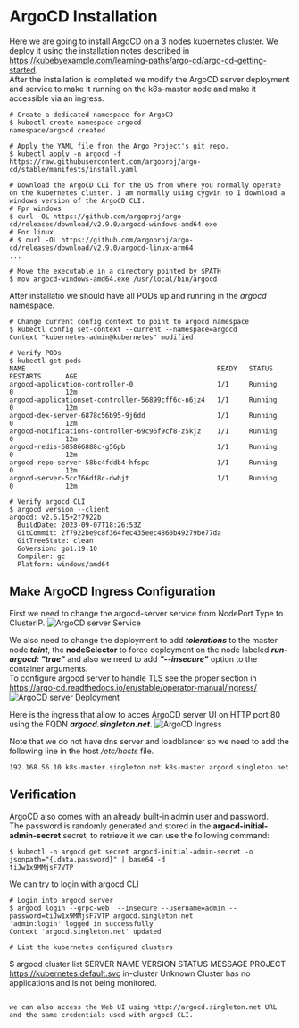 # ArgoCD Installation
Here we are going to install ArgoCD on a 3 nodes kubernetes cluster. We deploy it using the installation notes described in https://kubebyexample.com/learning-paths/argo-cd/argo-cd-getting-started.  
After the installation is completed we modify the ArgoCD server deployment and service to make it running on the k8s-master node and make it accessible via an ingress.
```
# Create a dedicated namespace for ArgoCD
$ kubectl create namespace argocd
namespace/argocd created

# Apply the YAML file fron the Argo Project's git repo.
$ kubectl apply -n argocd -f https://raw.githubusercontent.com/argoproj/argo-cd/stable/manifests/install.yaml

# Download the ArgoCD CLI for the OS from where you normally operate on the kubernetes cluster. I am normally using cygwin so I download a windows version of the ArgoCD CLI.
# Fpr windows
$ curl -OL https://github.com/argoproj/argo-cd/releases/download/v2.9.0/argocd-windows-amd64.exe
# For linux
# $ curl -OL https://github.com/argoproj/argo-cd/releases/download/v2.9.0/argocd-linux-arm64
...

# Move the executable in a directory pointed by $PATH
$ mov argocd-windows-amd64.exe /usr/local/bin/argocd
```

After installatio  we should have all PODs up and running in the *argocd* namespace.
```
# Change current config context to point to argocd namespace
$ kubectl config set-context --current --namespace=argocd
Context "kubernetes-admin@kubernetes" modified.

# Verify PODs
$ kubectl get pods
NAME                                                READY   STATUS    RESTARTS      AGE
argocd-application-controller-0                     1/1     Running   0             12m
argocd-applicationset-controller-56899cff6c-n6jz4   1/1     Running   0             12m
argocd-dex-server-6878c56b95-9j6dd                  1/1     Running   0             12m
argocd-notifications-controller-69c96f9cf8-z5kjz    1/1     Running   0             12m
argocd-redis-685866888c-g56pb                       1/1     Running   0             12m
argocd-repo-server-58bc4fddb4-hfspc                 1/1     Running   0             12m
argocd-server-5cc766df8c-dwhjt                      1/1     Running   0             12m

# Verify argocd CLI
$ argocd version --client
argocd: v2.6.15+2f7922b
  BuildDate: 2023-09-07T18:26:53Z
  GitCommit: 2f7922be9c8f364fec435eec4860b49279be77da
  GitTreeState: clean
  GoVersion: go1.19.10
  Compiler: gc
  Platform: windows/amd64

```

## Make ArgoCD Ingress Configuration
First we need to change the argocd-server service from NodePort Type to ClusterIP.
![ArgoCD server Service](./playbooks/argocd-server-service.yaml)

We also need to change the deployment to add ***tolerations*** to the master node ***taint***, the **nodeSelector** to force deployment on the node labeled ***run-argocd: "true"*** and also we need to add ***"--insecure"*** option to the container arguments.  
To configure argocd server to handle TLS see the proper section in https://argo-cd.readthedocs.io/en/stable/operator-manual/ingress/
![ArgoCD server Deployment](./playbooks/argocd-server-deployment.yaml)

Here is the ingress that allow to acces ArgoCD server UI on HTTP port 80 using the FQDN ***argocd.singleton.net***.
![ArgoCD Ingress](./playbook/argocd-ingress.yaml)

Note that we do not have dns server and loadblancer so we need to add the following line in the host */etc/hosts* file.
```
192.168.56.10 k8s-master.singleton.net k8s-master argocd.singleton.net
```

## Verification
ArgoCD also comes with an already built-in admin user and password.  
The password is randomly generated and stored in the **argocd-initial-admin-secret** secret, to retrieve it we can use the following command:

```
$ kubectl -n argocd get secret argocd-initial-admin-secret -o jsonpath="{.data.password}" | base64 -d
tiJw1x9MMjsF7VTP
```

We can try to login with argocd CLI
```
# Login into argocd server
$ argocd login --grpc-web  --insecure --username=admin --password=tiJw1x9MMjsF7VTP argocd.singleton.net
'admin:login' logged in successfully
Context 'argocd.singleton.net' updated

# List the kubernetes configured clusters
```
$ argocd  cluster list
SERVER                          NAME        VERSION  STATUS   MESSAGE                                                  PROJECT
https://kubernetes.default.svc  in-cluster           Unknown  Cluster has no applications and is not being monitored.
```

we can also access the Web UI using http://argocd.singleton.net URL and the same credentials used with argocd CLI.

